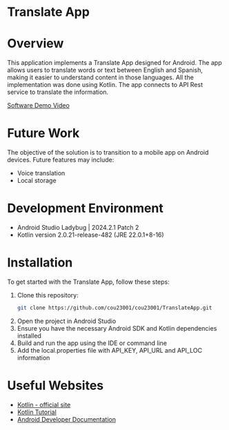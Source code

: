 # Translate App

# Overview
This application implements a Translate App designed for Android. 
The app allows users to translate words or text between English and Spanish, making it easier to understand content in those languages. 
All the implementation was done using Kotlin.
The app connects to API Rest service to translate the information.

[Software Demo Video](https://youtube.com)

# Future Work
The objective of the solution is to transition to a mobile app on Android devices. Future features may include:
- Voice translation
- Local storage

# Development Environment

- Android Studio Ladybug | 2024.2.1 Patch 2 
- Kotlin version 2.0.21-release-482 (JRE 22.0.1+8-16)

# Installation
To get started with the Translate App, follow these steps:
1. Clone this repository:
    ```bash
    git clone https://github.com/cou23001/cou23001/TranslateApp.git
    ```
2. Open the project in Android Studio
3. Ensure you have the necessary Android SDK and Kotlin dependencies installed
4. Build and run the app using the IDE or command line
5. Add the local.properties file with API_KEY, API_URL and API_LOC information

# Useful Websites

- [Kotlin - official site](https://https://kotlinlang.org/)
- [Kotlin Tutorial](https://www.programiz.com/kotlin-programming)
- [Android Developer Documentation](https://developer.android.com/)
